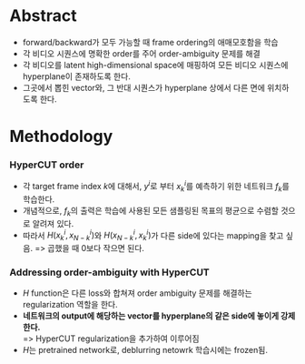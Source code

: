 # Abstract
- forward/backward가 모두 가능할 때 frame ordering의 애매모호함을 학습
- 각 비디오 시퀀스에 명확한 order를 주어 order-ambiguity 문제를 해결
- 각 비디오를 latent high-dimensional space에 매핑하여 모든 비디오 시퀀스에 hyperplane이 존재하도록 한다.
- 그곳에서 뽑힌 vector와, 그 반대 시퀀스가 hyperplane 상에서 다른 면에 위치하도록 한다.

# Methodology

### HyperCUT order
- 각 target frame index $k$에 대해서, $y^i$로 부터 $x_k^i$를 예측하기 위한 네트워크 $f_k$를 학습한다.
- 개념적으로, $f_k$의 출력은 학습에 사용된 모든 샘플링된 목표의 평균으로 수렴할 것으로 알려져 있다.
- 따라서 $H(x^i_k,x^i_{N-k})$와 $H(x^i_{N-k}, x^i_k)$가 다른 side에 있다는 mapping을 찾고 싶음.
 => 곱했을 때 0보다 작으면 된다.

### Addressing order-ambiguity with HyperCUT
- $H$ function은 다른 loss와 합쳐져 order ambiguity 문제를 해결하는 regularization 역할을 한다.
- <b> 네트워크의 output에 해당하는 vector를 hyperplane의 같은 side에 놓이게 강제한다.</b>  
  => HyperCUT regularization을 추가하여 이루어짐
- $H$는 pretrained network로, deblurring netowrk 학습시에는 frozen됨.
